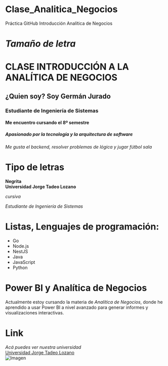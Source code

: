 # Clase_Analitica_Negocios  
Práctica GitHub Introducción Analítica de Negocios

# *Tamaño de letra*  
# CLASE INTRODUCCIÓN A LA ANALÍTICA DE NEGOCIOS  
## ¿Quien soy? Soy Germán Jurado  
### Estudiante de Ingeniería de Sistemas  
#### Me encuentro cursando el 8º semestre  
##### Apasionado por la tecnología y la arquitectura de software  
###### Me gusta el backend, resolver problemas de lógica y jugar fútbol sala

# **Tipo de letras**  
**Negrita**  
**Universidad Jorge Tadeo Lozano**

*cursiva*  

*Estudiante de Ingeniería de Sistemas*

# Listas, Lenguajes de programación:  
* Go  
* Node.js  
* NestJS  
* Java  
* JavaScript  
* Python

# Power BI y Analítica de Negocios  
Actualmente estoy cursando la materia de *Analítica de Negocios*, donde he aprendido a usar Power BI a nivel avanzado para generar informes y visualizaciones interactivas.

# Link  
*Acá puedes ver nuestra universidad*  
[Universidad Jorge Tadeo Lozano](https://www.utadeo.edu.co/es)  
![Imagen](https://www.utadeo.edu.co/sites/tadeo/files/collections/node/gallery/field_image/entrada.principal.arcos_.utadeo.az_.10.jpg)
